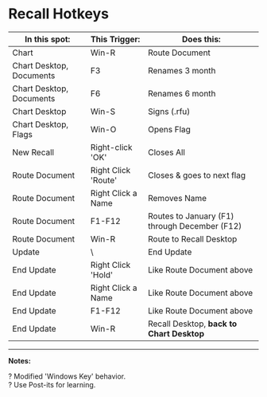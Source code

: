# Recall Hotkeys

| In this spot:            | This Trigger:       | Does this:                                    |
| ------------------------ | ------------------- | --------------------------------------------- |
| Chart                    | Win-R               | Route Document                                |
| Chart Desktop, Documents | F3                  | Renames 3 month                               |
| Chart Desktop, Documents | F6                  | Renames 6 month                               |
| Chart Desktop            | Win-S               | Signs (.rfu)                                  |
| Chart Desktop, Flags     | Win-O               | Opens Flag                                    |
| New Recall               | Right-click 'OK'    | Closes All                                    |
| Route Document           | Right Click 'Route' | Closes & goes to next flag                             |
| Route Document           | Right Click a Name  | Removes Name                                  |
| Route Document           | F1-F12              | Routes to January (F1) through December (F12) |
| Route Document           | Win-R               | Route to Recall Desktop                       |
| Update          | \               | End Update                       |
| End Update           | Right Click 'Hold' | Like Route Document above                             |
| End Update           | Right Click a Name  | Like Route Document above                                  |
| End Update           | F1-F12              | Like Route Document above |
| End Update           | Win-R               | Recall Desktop, **back to Chart Desktop**                       |

---
**Notes:**  

? Modified 'Windows Key' behavior.  
? Use Post-its for learning.  

